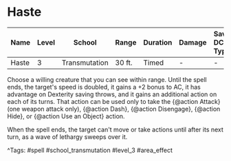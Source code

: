 # Haste

| Name | Level | School | Range | Duration | Damage | Save DC & Type |
|------|-------|--------|-------|----------|--------|----------------|
| Haste | 3 | Transmutation | 30 ft. | Timed | - | - |

Choose a willing creature that you can see within range. Until the spell ends, the target's speed is doubled, it gains a +2 bonus to AC, it has advantage on Dexterity saving throws, and it gains an additional action on each of its turns. That action can be used only to take the {@action Attack} (one weapon attack only), {@action Dash}, {@action Disengage}, {@action Hide}, or {@action Use an Object} action.

When the spell ends, the target can't move or take actions until after its next turn, as a wave of lethargy sweeps over it.

^Tags: #spell #school_transmutation #level_3 #area_effect